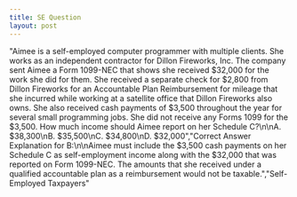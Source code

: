 ```yaml
---
title: SE Question
layout: post
---
```


"Aimee is a self-employed computer programmer with multiple clients. She works as an independent contractor for Dillon Fireworks, Inc. The company sent Aimee a Form 1099-NEC that shows she received $32,000 for the work she did for them. She received a separate check for $2,800 from Dillon Fireworks for an Accountable Plan Reimbursement for mileage that she incurred while working at a satellite office that Dillon Fireworks also owns. She also received cash payments of $3,500 throughout the year for several small programming jobs. She did not receive any Forms 1099 for the $3,500. How much income should Aimee report on her Schedule C?\n\nA. $38,300\nB. $35,500\nC. $34,800\nD. $32,000","Correct Answer Explanation for B:\n\nAimee must include the $3,500 cash payments on her Schedule C as self-employment income along with the $32,000 that was reported on Form 1099-NEC. The amounts that she received under a qualified accountable plan as a reimbursement would not be taxable.","Self-Employed Taxpayers"


